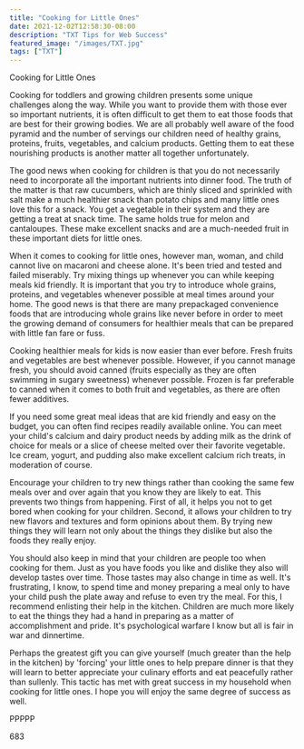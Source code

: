 ```yaml
---
title: "Cooking for Little Ones"
date: 2021-12-02T12:58:30-08:00
description: "TXT Tips for Web Success"
featured_image: "/images/TXT.jpg"
tags: ["TXT"]
---
```


Cooking for Little Ones

Cooking for toddlers and growing children presents some unique challenges along the way. While you want to provide them with those ever so important nutrients, it is often difficult to get them to eat those foods that are best for their growing bodies. We are all probably well aware of the food pyramid and the number of servings our children need of healthy grains, proteins, fruits, vegetables, and calcium products. Getting them to eat these nourishing products is another matter all together unfortunately.

The good news when cooking for children is that you do not necessarily need to incorporate all the important nutrients into dinner food. The truth of the matter is that raw cucumbers, which are thinly sliced and sprinkled with salt make a much healthier snack than potato chips and many little ones love this for a snack. You get a vegetable in their system and they are getting a treat at snack time. The same holds true for melon and cantaloupes. These make excellent snacks and are a much-needed fruit in these important diets for little ones. 

When it comes to cooking for little ones, however man, woman, and child cannot live on macaroni and cheese alone. It's been tried and tested and failed miserably.  Try mixing things up whenever you can while keeping meals kid friendly. It is important that you try to introduce whole grains, proteins, and vegetables whenever possible at meal times around your home. The good news is that there are many prepackaged convenience foods that are introducing whole grains like never before in order to meet the growing demand of consumers for healthier meals that can be prepared with little fan fare or fuss. 

Cooking healthier meals for kids is now easier than ever before. Fresh fruits and vegetables are best whenever possible. However, if you cannot manage fresh, you should avoid canned (fruits especially as they are often swimming in sugary sweetness) whenever possible. Frozen is far preferable to canned when it comes to both fruit and vegetables, as there are often fewer additives. 

If you need some great meal ideas that are kid friendly and easy on the budget, you can often find recipes readily available online. You can meet your child's calcium and dairy product needs by adding milk as the drink of choice for meals or a slice of cheese melted over their favorite vegetable. Ice cream, yogurt, and pudding also make excellent calcium rich treats, in moderation of course. 

Encourage your children to try new things rather than cooking the same few meals over and over again that you know they are likely to eat. This prevents two things from happening. First of all, it helps you not to get bored when cooking for your children. Second, it allows your children to try new flavors and textures and form opinions about them. By trying new things they will learn not only about the things they dislike but also the foods they really enjoy. 

You should also keep in mind that your children are people too when cooking for them. Just as you have foods you like and dislike they also will develop tastes over time. Those tastes may also change in time as well. It's frustrating, I know, to spend time and money preparing a meal only to have your child push the plate away and refuse to even try the meal. For this, I recommend enlisting their help in the kitchen. Children are much more likely to eat the things they had a hand in preparing as a matter of accomplishment and pride. It's psychological warfare I know but all is fair in war and dinnertime. 

Perhaps the greatest gift you can give yourself (much greater than the help in the kitchen) by 'forcing' your little ones to help prepare dinner is that they will learn to better appreciate your culinary efforts and eat peacefully rather than sullenly. This tactic has met with great success in my household when cooking for little ones. I hope you will enjoy the same degree of success as well. 

PPPPP

683

